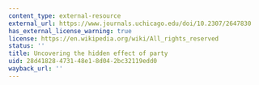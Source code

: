 ```yaml
---
content_type: external-resource
external_url: https://www.journals.uchicago.edu/doi/10.2307/2647830
has_external_license_warning: true
license: https://en.wikipedia.org/wiki/All_rights_reserved
status: ''
title: Uncovering the hidden effect of party
uid: 28d41828-4731-48e1-8d04-2bc32119edd0
wayback_url: ''
---
```

